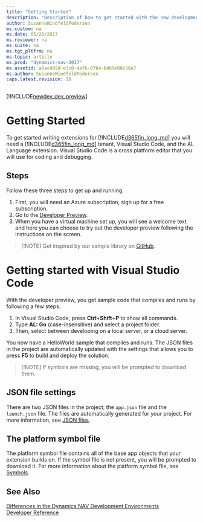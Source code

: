 ```yaml
---
title: "Getting Started"
description: "Description of how to get started with the new development environment"
author: SusanneWindfeldPedersen
ms.custom: na
ms.date: 05/26/2017
ms.reviewer: na
ms.suite: na
ms.tgt_pltfrm: na
ms.topic: article
ms.prod: "dynamics-nav-2017"
ms.assetid: a0ac492d-e3c8-4a76-87b4-b469e08c58e7
ms.author: SusanneWindfeldPedersen
caps.latest.revision: 18
---
```


[!INCLUDE[newdev_dev_preview](includes/newdev_dev_preview.md)]

# Getting Started
To get started writing extensions for [!INCLUDE[d365fin_long_md](includes/d365fin_long_md.md)] you will need a [!INCLUDE[d365fin_long_md](includes/d365fin_long_md.md)] tenant, Visual Studio Code, and the AL Language extension. Visual Studio Code is a cross platform editor that you will use for coding and debugging.

## Steps
Follow these three steps to get up and running.

1) First, you will need an Azure subscription, sign up for a free subscription.  
2) Go to the [Developer Preview](http://aka.ms/navdeveloperpreview).  
3) When you have a virtual machine set up, you will see a welcome text and here you can choose to try out the developer preview following the instructions on the screen.  

> [!NOTE] Get inspired by our sample library on [GitHub](https://github.com/Microsoft/al).

<!--
1) Sign up for [Dynamics 365 for Financials]()  
2) Download [Visual Studio Code](https://code.visualstudio.com/Download)  
3) Download the [AL Language extension](vscode:extension/ms-dynamics-smb.al)  -->

# Getting started with Visual Studio Code
With the developer preview, you get sample code that compiles and runs by following a few steps.  

1) In Visual Studio Code, press **Ctrl**+**Shift**+**P** to show all commands.  
2) Type **AL: Go** (case-insensitive) and select a project folder.  
3) Then, select between developing on a local server, or a cloud server.

You now have a HelloWorld sample that compiles and runs. The JSON files in the project are automatically updated with the settings that allows you to press **F5** to build and deploy the solution.

> [!NOTE] If symbols are missing, you will be prompted to download them.

## JSON file settings
There are two JSON files in the project; the `app.json` file and the `launch.json` file. The files are automatically generated for your project. For more information, see [JSON files](devenv-json-files.md).

## The platform symbol file
The platform symbol file contains all of the base app objects that your extension builds on. If the symbol file is not present, you will be prompted to download it. For more information about the platform symbol file, see [Symbols](devenv-symbols.md).

## See Also
[Differences in the Dynamics NAV Development Environments](devenv-differences.md)  
[Developer Reference](devenv-reference-overview.md)
